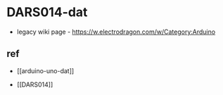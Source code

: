 
# DARS014-dat

- legacy wiki page - https://w.electrodragon.com/w/Category:Arduino



## ref 

- [[arduino-uno-dat]]

- [[DARS014]]